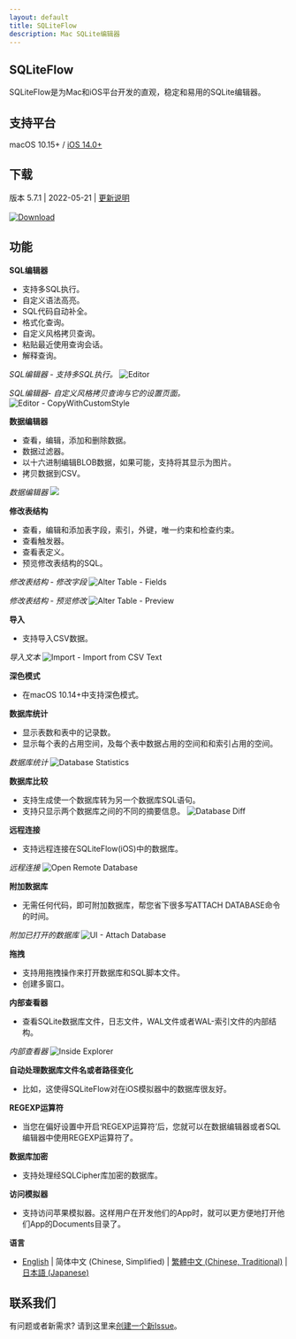 ```yaml
---
layout: default
title: SQLiteFlow
description: Mac SQLite编辑器
---
```


## SQLiteFlow
SQLiteFlow是为Mac和iOS平台开发的直观，稳定和易用的SQLite编辑器。

## 支持平台
macOS 10.15+ / [iOS 14.0+](iOS)

## 下载
版本 5.7.1 | 2022-05-21 | <a href="ReleaseNotes" target="_blank">更新说明</a>
<br/><br/>[![Download](macOS/DownloadOnTheMacAppStore.svg)](macappstores://itunes.apple.com/app/id1378587993)

## 功能

**SQL编辑器**

- 支持多SQL执行。
- 自定义语法高亮。
- SQL代码自动补全。
- 格式化查询。
- 自定义风格拷贝查询。
- 粘贴最近使用查询会话。
- 解释查询。

*SQL编辑器 - 支持多SQL执行。*
![Editor](macOS/Editor.png)

*SQL编辑器- 自定义风格拷贝查询与它的设置页面。*
![Editor - CopyWithCustomStyle](macOS/CopyWithCustomStyle.png)

**数据编辑器**

- 查看，编辑，添加和删除数据。
- 数据过滤器。
- 以十六进制编辑BLOB数据，如果可能，支持将其显示为图片。
- 拷贝数据到CSV。

*数据编辑器*
![](macOS/DataEditor.png)

**修改表结构**

- 查看，编辑和添加表字段，索引，外键，唯一约束和检查约束。
- 查看触发器。
- 查看表定义。
- 预览修改表结构的SQL。

*修改表结构 - 修改字段*
![Alter Table - Fields](macOS/AlterTable.png)

*修改表结构 - 预览修改*
![Alter Table - Preview](macOS/AlterPreview.png)

**导入**
- 支持导入CSV数据。

*导入文本*
![Import - Import from CSV Text](macOS/ImportFromCSV.png)

**深色模式**
- 在macOS 10.14+中支持深色模式。

**数据库统计**
- 显示表数和表中的记录数。
- 显示每个表的占用空间，及每个表中数据占用的空间和和索引占用的空间。

*数据库统计*
![Database Statistics](macOS/Statistics.png)

**数据库比较**
- 支持生成使一个数据库转为另一个数据库SQL语句。
- 支持只显示两个数据库之间的不同的摘要信息。
![Database Diff](macOS/DatabaseDiff.png)

**远程连接**
- 支持远程连接在SQLiteFlow(iOS)中的数据库。

*远程连接*
![Open Remote Database](macOS/RemoteConnect.png)

**附加数据库**
- 无需任何代码，即可附加数据库，帮您省下很多写ATTACH DATABASE命令的时间。

*附加已打开的数据库*
![UI - Attach Database](macOS/AttachDatabase.png)

**拖拽**
- 支持用拖拽操作来打开数据库和SQL脚本文件。
- 创建多窗口。

**内部查看器**
- 查看SQLite数据库文件，日志文件，WAL文件或者WAL-索引文件的内部结构。

*内部查看器*
![Inside Explorer](macOS/InsideExplorer.png)

**自动处理数据库文件名或者路径变化**
- 比如，这使得SQLiteFlow对在iOS模拟器中的数据库很友好。

**REGEXP运算符**
- 当您在偏好设置中开启‘REGEXP运算符’后，您就可以在数据编辑器或者SQL编辑器中使用REGEXP运算符了。

**数据库加密**
- 支持处理经SQLCipher库加密的数据库。

**访问模拟器**
- 支持访问苹果模拟器。这样用户在开发他们的App时，就可以更方便地打开他们App的Documents目录了。

**语言**
- [English](/) \| 简体中文 (Chinese, Simplified) \| [繁體中文 (Chinese, Traditional)](/zh-Hant) \| [日本語 (Japanese)](/ja)

## 联系我们
有问题或者新需求? 请到这里来<a href="https://github.com/SQLiteFlow/SQLiteFlow-Issues/issues" target="_blank">创建一个新Issue</a>。

